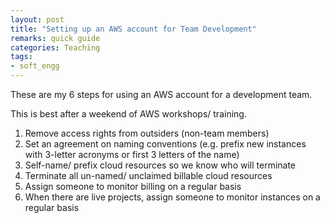 ```yaml
---
layout: post
title: "Setting up an AWS account for Team Development"	
remarks: quick guide
categories: Teaching
tags: 
- soft_engg
---
```


These are my 6 steps for using an AWS account for a development team.

This is best after a weekend of AWS workshops/ training.

1. Remove access rights from outsiders (non-team members)
2. Set an agreement on naming conventions (e.g. prefix new instances with 3-letter acronyms or first 3 letters of the name)
3. Self-name/ prefix cloud resources so we know who will terminate 
4. Terminate all un-named/ unclaimed billable cloud resources
5. Assign someone to monitor billing on a regular basis
6. When there are live projects, assign someone to monitor instances on a regular basis  